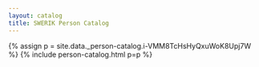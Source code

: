 ```yaml
---
layout: catalog
title: SWERIK Person Catalog
---
```

{% assign p = site.data._person-catalog.i-VMM8TcHsHyQxuWoK8Upj7W %}
{% include person-catalog.html p=p %}

